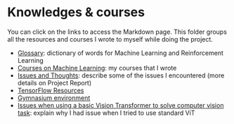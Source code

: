 # Knowledges & courses

You can click on the links to access the Markdown page. This folder groups all the resources and courses I wrote to
myself while doing the project.

- [Glossary](Glossary.md): dictionary of words for Machine Learning and Reinforcement
  Learning
- [Courses on Machine Learning](Machine%20Learning%20Courses/README.md): my courses that I wrote
- [Issues and Thoughts](Issues%20and%20Thoughts.md): describe some of the issues I encountered (more details on Project
  Report)
- [TensorFlow Resources](TensorFlow%20Resources.md)
- [Gymnasium environment](Gymnasium%20Environment.md)
- [Issues when using a basic Vision Transformer to solve computer vision task](Issues%20when%20using%20a%20basic%20Vision%20Transformer.md):
  explain why I had issue when I tried to use standard ViT